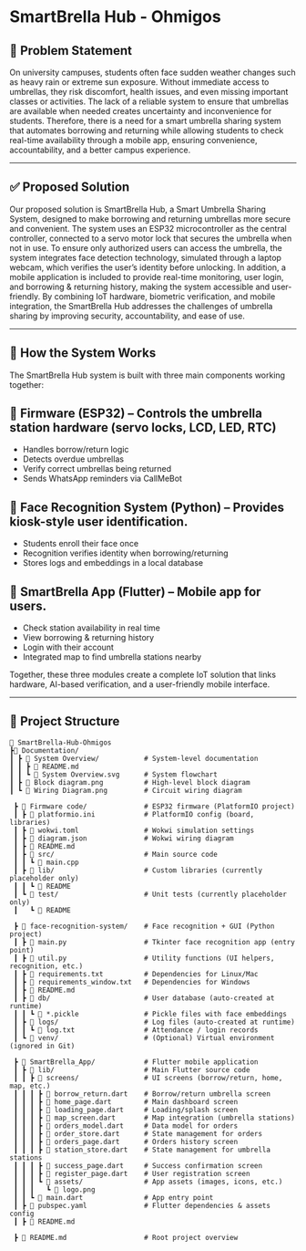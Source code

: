 
# SmartBrella Hub - Ohmigos

## 🧩 Problem Statement
On university campuses, students often face sudden weather changes such as heavy rain or extreme sun exposure. Without immediate access to umbrellas, they risk discomfort, health issues, and even missing important classes or activities. The lack of a reliable system to ensure that umbrellas are available when needed creates uncertainty and inconvenience for students. Therefore, there is a need for a smart umbrella sharing system that automates borrowing and returning while allowing students to check real-time availability through a mobile app, ensuring convenience, accountability, and a better campus experience.

---

## ✅ Proposed Solution
Our proposed solution is SmartBrella Hub, a Smart Umbrella Sharing System, designed to make borrowing and returning umbrellas more secure and convenient. The system uses an ESP32 microcontroller as the central controller, connected to a servo motor lock that secures the umbrella when not in use. To ensure only authorized users can access the umbrella, the system integrates face detection technology, simulated through a laptop webcam, which verifies the user’s identity before unlocking. In addition, a mobile application is included to provide real-time monitoring, user login, and borrowing & returning history, making the system accessible and user-friendly. By combining IoT hardware, biometric verification, and mobile integration, the SmartBrella Hub addresses the challenges of umbrella sharing by improving security, accountability, and ease of use.

---

## 🔗 How the System Works
The SmartBrella Hub system is built with three main components working together:

## 📡 Firmware (ESP32) – Controls the umbrella station hardware (servo locks, LCD, LED, RTC)
- Handles borrow/return logic
- Detects overdue umbrellas
- Verify correct umbrellas being returned
- Sends WhatsApp reminders via CallMeBot

## 👤 Face Recognition System (Python) – Provides kiosk-style user identification.
- Students enroll their face once
- Recognition verifies identity when borrowing/returning
- Stores logs and embeddings in a local database

## 📱 SmartBrella App (Flutter) – Mobile app for users.
- Check station availability in real time
- View borrowing & returning history
- Login with their account
- Integrated map to find umbrella stations nearby

Together, these three modules create a complete IoT solution that links hardware, AI-based verification, and a user-friendly mobile interface.

---

## 📂 Project Structure  

```plaintext
📁 SmartBrella-Hub-Ohmigos
┣📁 Documentation/                  
┃ ┣ 📁 System Overview/           # System-level documentation
┃ ┃ ┣ 📄 README.md             
┃ ┃ ┗ 📄 System Overview.svg      # System flowchart
┃ ┣ 📄 Block diagram.png          # High-level block diagram
┃ ┗ 📄 Wiring Diagram.png         # Circuit wiring diagram

 ┣ 📁 Firmware code/              # ESP32 firmware (PlatformIO project)
 ┃ ┣ 📄 platformio.ini            # PlatformIO config (board, libraries)
 ┃ ┣ 📄 wokwi.toml                # Wokwi simulation settings
 ┃ ┣ 📄 diagram.json              # Wokwi wiring diagram
 ┃ ┣ 📄 README.md              
 ┃ ┣ 📂 src/                      # Main source code
 ┃ ┃ ┗ 📄 main.cpp
 ┃ ┣ 📂 lib/                      # Custom libraries (currently placeholder only)
 ┃ ┃ ┗ 📄 README
 ┃ ┗ 📂 test/                     # Unit tests (currently placeholder only)
 ┃   ┗ 📄 README

 ┣ 📁 face-recognition-system/    # Face recognition + GUI (Python project)
 ┃ ┣ 📄 main.py                   # Tkinter face recognition app (entry point)
 ┃ ┣ 📄 util.py                   # Utility functions (UI helpers, recognition, etc.)
 ┃ ┣ 📄 requirements.txt          # Dependencies for Linux/Mac
 ┃ ┣ 📄 requirements_window.txt   # Dependencies for Windows
 ┃ ┣ 📄 README.md                 
 ┃ ┣ 📂 db/                       # User database (auto-created at runtime)
 ┃ ┃ ┗ 📄 *.pickle                # Pickle files with face embeddings
 ┃ ┣ 📂 logs/                     # Log files (auto-created at runtime)
 ┃ ┃ ┗ 📄 log.txt                 # Attendance / login records
 ┃ ┗ 📂 venv/                     # (Optional) Virtual environment (ignored in Git)

 ┣ 📁 SmartBrella_App/            # Flutter mobile application
 ┃ ┣ 📂 lib/                      # Main Flutter source code
 ┃ ┃ ┣ 📂 screens/                # UI screens (borrow/return, home, map, etc.)
 ┃ ┃ ┃ ┣ 📄 borrow_return.dart    # Borrow/return umbrella screen
 ┃ ┃ ┃ ┣ 📄 home_page.dart        # Main dashboard screen
 ┃ ┃ ┃ ┣ 📄 loading_page.dart     # Loading/splash screen
 ┃ ┃ ┃ ┣ 📄 map_screen.dart       # Map integration (umbrella stations)
 ┃ ┃ ┃ ┣ 📄 orders_model.dart     # Data model for orders
 ┃ ┃ ┃ ┣ 📄 order_store.dart      # State management for orders
 ┃ ┃ ┃ ┣ 📄 orders_page.dart      # Orders history screen
 ┃ ┃ ┃ ┣ 📄 station_store.dart    # State management for umbrella stations
 ┃ ┃ ┃ ┣ 📄 success_page.dart     # Success confirmation screen
 ┃ ┃ ┃ ┣ 📄 register_page.dart    # User registration screen
 ┃ ┃ ┃ ┗ 📂 assets/               # App assets (images, icons, etc.)
 ┃ ┃ ┃   ┗ 📄 logo.png
 ┃ ┃ ┗ 📄 main.dart               # App entry point
 ┃ ┣ 📄 pubspec.yaml              # Flutter dependencies & assets config
 ┃ ┣ 📄 README.md

 ┣ 📄 README.md                   # Root project overview
```



